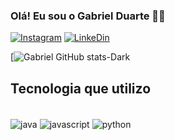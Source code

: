 ### Olá! Eu sou o Gabriel Duarte 🖐🏻
[![Instagram](https://img.shields.io/badge/Instagram-E4405F?style=for-the-badge&logo=instagram&logoColor=white)](https//instagram.com/g4beduarte)
[![LinkeDin](https://img.shields.io/badge/LinkedIn-0077B5?style=for-the-badge&logo=linkedin&logoColor=white)](https//linkedin.com/in/gabriel-duarte-a2563b211/)

[![Gabriel GitHub stats-Dark](https://github-readme-stats.vercel.app/api?username=g4beduarte&show_icons=true&theme=radical)

## Tecnologia que utilizo
<div style="display: inline_block"><br/>
  <img align="center" alt="java" src="https://img.shields.io/badge/Java-ED8B00?style=for-the-badge&logo=openjdk&logoColor=white">
  <img align="center" alt="javascript" src="https://img.shields.io/badge/JavaScript-323330?style=for-the-badge&logo=javascript&logoColor=F7DF1E">
  <img align="center" alt="python" src="https://img.shields.io/badge/Python-14354C?style=for-the-badge&logo=python&logoColor=white">
</div>

